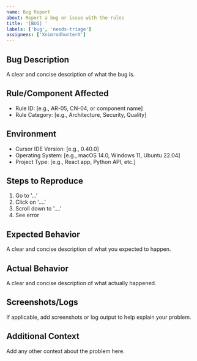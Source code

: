 ```yaml
---
name: Bug Report
about: Report a bug or issue with the rules
title: '[BUG] '
labels: ['bug', 'needs-triage']
assignees: ['XnimrodhunterX']
---
```


## Bug Description
A clear and concise description of what the bug is.

## Rule/Component Affected
- Rule ID: [e.g., AR-05, CN-04, or component name]
- Rule Category: [e.g., Architecture, Security, Quality]

## Environment
- Cursor IDE Version: [e.g., 0.40.0]
- Operating System: [e.g., macOS 14.0, Windows 11, Ubuntu 22.04]
- Project Type: [e.g., React app, Python API, etc.]

## Steps to Reproduce
1. Go to '...'
2. Click on '....'
3. Scroll down to '....'
4. See error

## Expected Behavior
A clear and concise description of what you expected to happen.

## Actual Behavior
A clear and concise description of what actually happened.

## Screenshots/Logs
If applicable, add screenshots or log output to help explain your problem.

## Additional Context
Add any other context about the problem here.

